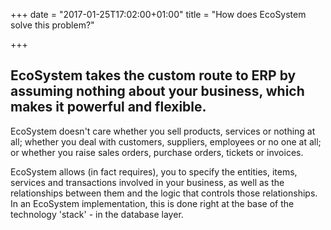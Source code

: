 +++
date = "2017-01-25T17:02:00+01:00"
title = "How does EcoSystem solve this problem?"

+++

## EcoSystem takes the custom route to ERP by assuming nothing about your business, which makes it powerful and flexible.

EcoSystem doesn't care whether you sell products, services or nothing at all; whether you deal with customers, suppliers, employees or no one at all; or whether you raise sales orders, purchase orders, tickets or invoices.

EcoSystem allows (in fact requires), you to specify the entities, items, services and transactions involved in your business, as well as the relationships between them and the logic that controls those relationships.  In an EcoSystem implementation, this is done right at the base of the technology 'stack' - in the database layer.